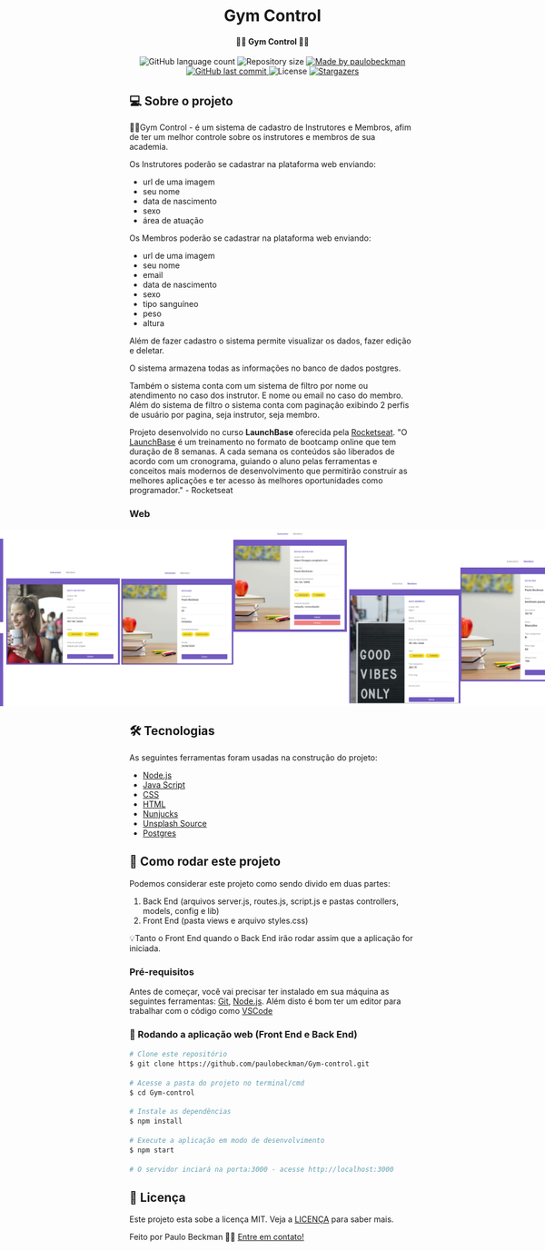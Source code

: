 <h1 align="center">
    Gym Control
</h1>
 
<h4 align="center"> 
	🏋‍♂ Gym Control 🏋‍♀
</h4>

<p align="center">
  <img alt="GitHub language count" src="https://img.shields.io/github/languages/count/paulobeckman/Gym-control?color=%2304D361">

  <img alt="Repository size" src="https://img.shields.io/github/repo-size/paulobeckman/Gym-control">

  	
  <a href="https://www.linkedin.com/in/paulobeckman/">
    <img alt="Made by paulobeckman" src="https://img.shields.io/badge/made%20by-paulobeckman-%2304D361">
  </a>
	
  
  <a href="https://github.com/paulobeckman/Gym-control/commits/master">
    <img alt="GitHub last commit" src="https://img.shields.io/github/last-commit/paulobeckman/Gym-control">
  </a>

  <img alt="License" src="https://img.shields.io/badge/license-MIT-brightgreen">
   <a href="https://github.com/paulobeckman/Gym-control/stargazers">
    <img alt="Stargazers" src="https://img.shields.io/github/stars/paulobeckman/Gym-control?style=social">
  </a>
</p>


## 💻 Sobre o projeto

🏋‍♂Gym Control - é um sistema de cadastro de Instrutores e Membros, afim de ter um melhor controle sobre os instrutores e membros de sua academia.

Os Instrutores poderão se cadastrar na plataforma web enviando:
- url de uma imagem 
- seu nome
- data de nascimento
- sexo
- área de atuação

Os Membros poderão se cadastrar na plataforma web enviando:
- url de uma imagem 
- seu nome
- email
- data de nascimento
- sexo
- tipo sanguíneo
- peso
- altura

Além de fazer cadastro o sistema permite visualizar os dados, fazer edição e deletar. 

O sistema armazena todas as informações no banco de dados postgres.

Também o sistema conta com um sistema de filtro por nome ou atendimento no caso dos instrutor. E nome ou email no caso do membro. Além do sistema de filtro o sistema conta com paginação exibindo 2 perfis de usuário por pagina, seja instrutor, seja membro.


Projeto desenvolvido no curso **LaunchBase** oferecida pela [Rocketseat](rs).
"O [LaunchBase](lb) é um treinamento no formato de bootcamp online que tem duração de 8 semanas. A cada semana os conteúdos são liberados de acordo com um cronograma, guiando o aluno pelas ferramentas e conceitos mais modernos de desenvolvimento que permitirão construir as melhores aplicações e ter acesso às melhores oportunidades como programador." - Rocketseat


### Web

<p align="center" style="display: flex; align-items: flex-start; justify-content: center;">
	
 <img alt="Gym-control" title="#Gym-control" src="./github-assets/projeto5.gif" width="800px">

  <img alt="Gym-control" title="#Gym-control" src="./github-assets/paginas1.png" width="400px">

  <img alt="Gym-control" title="#Gym-control" src="./github-assets/paginas2.png" width="400px">
  
  <img alt="Gym-control" title="#Gym-control" src="./github-assets/paginas3.png" width="400px">
  
  <img alt="Gym-control" title="#Gym-control" src="./github-assets/paginas4.png" width="400px">

  <img alt="Gym-control" title="#Gym-control" src="./github-assets/paginas5.png" width="400px">

  <img alt="Gym-control" title="#Gym-control" src="./github-assets/paginas6.png" width="400px">

  <img alt="Gym-control" title="#Gym-control" src="./github-assets/paginas7.png" width="400px">

  <img alt="Gym-control" title="#Gym-control" src="./github-assets/paginas8.png" width="400px">
  
</p>

## 🛠 Tecnologias

As seguintes ferramentas foram usadas na construção do projeto:

- [Node.js][nodejs]
- [Java Script][js]
- [CSS][CSS]
- [HTML][HTML]
- [Nunjucks][Nunjucks]
- [Unsplash Source][API]
- [Postgres][pg]


## 🚀 Como rodar este projeto
 
Podemos considerar este projeto como sendo divido em duas partes:
1. Back End (arquivos server.js, routes.js, script.js e pastas controllers, models, config e lib) 
2. Front End (pasta views e arquivo styles.css)

💡Tanto o Front End quando o Back End irão rodar assim que a aplicação for iniciada.

### Pré-requisitos

Antes de começar, você vai precisar ter instalado em sua máquina as seguintes ferramentas:
[Git](https://git-scm.com), [Node.js][nodejs]. 
Além disto é bom ter um editor para trabalhar com o código como [VSCode][vscode]

### 🧭 Rodando a aplicação web (Front End e Back End)

```bash
# Clone este repositório
$ git clone https://github.com/paulobeckman/Gym-control.git

# Acesse a pasta do projeto no terminal/cmd
$ cd Gym-control

# Instale as dependências
$ npm install

# Execute a aplicação em modo de desenvolvimento
$ npm start

# O servidor inciará na porta:3000 - acesse http://localhost:3000
```


## 📝 Licença

Este projeto esta sobe a licença MIT. Veja a [LICENÇA](license) para saber mais.

Feito por Paulo Beckman 👋🏽 [Entre em contato!](https://www.linkedin.com/in/paulobeckman/)

[nodejs]: https://nodejs.org/
[vscode]: https://code.visualstudio.com/
[license]: https://opensource.org/licenses/MIT
[rs]: https://rocketseat.com.br
[lb]: https://pages.rocketseat.com.br/launchbase/inscricao/5
[js]: https://developer.mozilla.org/pt-BR/docs/Aprender/JavaScript
[CSS]: https://developer.mozilla.org/pt-BR/docs/Web/CSS
[HTML]: https://developer.mozilla.org/pt-BR/docs/Web/HTML
[Nunjucks]: https://www.npmjs.com/package/nunjucks
[API]: https://source.unsplash.com/
[pg]: https://www.postgresql.org/
